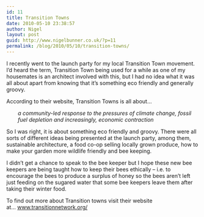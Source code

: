 ```yaml
---
id: 11
title: Transition Towns
date: 2010-05-10 23:38:57
author: Nigel
layout: post
guid: http://www.nigelbunner.co.uk/?p=11
permalink: /blog/2010/05/10/transition-towns/
---
```

I recently went to the launch party for my local Transition Town movement. I&#8217;d heard the term, Transition Town being used for a while as one of my housemates is an architect involved with this, but I had no idea what it was all about apart from knowing that it&#8217;s something eco friendly and generally groovy.

According to their website, Transition Towns is all about&#8230;

<div style="padding-left: 30px;">
  <p>
    <em>a community-led response to the pressures of climate change, fossil fuel depletion and increasingly, economic contraction</em>
  </p>
</div>

So I was right, it is about something eco friendly and groovy. There were all sorts of different ideas being presented at the launch party, among them, sustainable architecture, a food co-op selling locally grown produce, how to make your garden more wildlife friendly and bee keeping.

I didn&#8217;t get a chance to speak to the bee keeper but I hope these new bee keepers are being taught how to keep their bees ethically &#8211; i.e. to encourage the bees to produce a surplus of honey so the bees aren&#8217;t left just feeding on the sugared water that some bee keepers leave them after taking their winter food.

To find out more about Transition towns visit their website at&#8230; <a href="http://www.transitionnetwork.org/" target="_blank">www.transitionnetwork.org/</a>